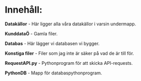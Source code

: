 # Innehåll: #

**Datakällor** - Här ligger alla våra datakällor i varsin undermapp.

**KunddataÖ** - Gamla filer.

**Databas** - Här lägger vi databasen vi bygger.

**Konstiga filer** - Filer som jag inte är säker på vad de är till för.

**RequestAPI.py** - Pythonprogram för att skicka API-requests.

**PythonDB** - Mapp för databaspythonprogram.
